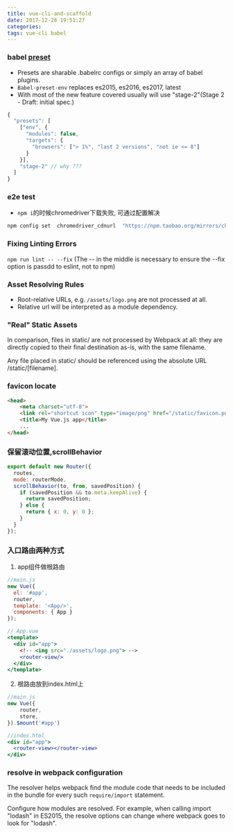 ```yaml
---
title: vue-cli-and-scaffold
date: 2017-12-28 19:51:27
categories: 
tags: vue-cli babel
---
```

### babel [preset](http://2ality.com/2017/02/babel-preset-env.html)

- Presets are sharable .babelrc configs or simply an array of babel plugins.
- `Babel-preset-env` replaces es2015, es2016, es2017, latest
- With most of the new feature covered usually will use "stage-2"(Stage 2 - Draft: initial spec.)
```js
{
  "presets": [
    ["env", {
      "modules": false,
      "targets": {
        "browsers": ["> 1%", "last 2 versions", "not ie <= 8"]
      }
    }],
    "stage-2" // why ???
  ]
}
```

### e2e test
- `npm i`的时候chromedriver下载失败, 可通过配置解决
```sh
npm config set  chromedriver_cdnurl  "https://npm.taobao.org/mirrors/chromedriver"
```
### Fixing Linting Errors
`npm run lint -- --fix`
(The -- in the middle is necessary to ensure the --fix option is passdd to eslint, not to npm)

### Asset Resolving Rules
- Root-relative URLs, e.g. `/assets/logo.png` are not processed at all.
- Relative url will be interpreted as a module dependency.
### "Real" Static Assets
In comparison, files in static/ are not processed by Webpack at all: they are directly copied to their final destination as-is, with the same filename.

Any file placed in static/ should be referenced using the absolute URL /static/[filename].

### favicon locate
```html
<head>
    <meta charset="utf-8">
    <link rel="shortcut icon" type="image/png" href="/static/favicon.png"/>
    <title>My Vue.js app</title>
    ...
</head>
```
### 保留滚动位置,scrollBehavior
```js
export default new Router({
  routes,
  mode: routerMode,
  scrollBehavior(to, from, savedPosition) {
    if (savedPosition && to.meta.keepAlive) {
      return savedPosition;
    } else {
      return { x: 0, y: 0 };
    }
  }
});
```
### 入口路由两种方式
1. app组件做根路由
```js
//main.js
new Vue({
  el: '#app',
  router,
  template: '<App/>',
  components: { App }
});
```
```jsx
// App.vue
<template>
  <div id="app">
    <!-- <img src="./assets/logo.png"> -->
    <router-view/>
  </div>
</template>
```
2. 根路由放到index.html上
```js
//main.js
new Vue({
	router,
	store,
}).$mount('#app')
```
```jsx
//index.html
<div id="app">
  <router-view></router-view>
</div>
```

### resolve in webpack configuration
The resolver helps webpack find the module code that needs to be included in the bundle for every such `require/import` statement. 

Configure how modules are resolved. For example, when calling import "lodash" in ES2015, the resolve options can change where webpack goes to look for "lodash".